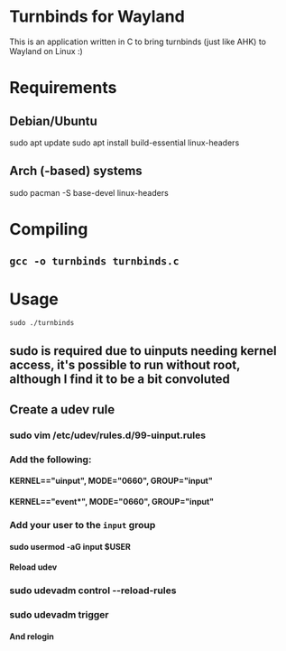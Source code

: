 # Turnbinds for Wayland
This is an application written in C to bring turnbinds (just like AHK) to Wayland on Linux :)

# Requirements
## Debian/Ubuntu
sudo apt update
sudo apt install build-essential linux-headers

## Arch (-based) systems
sudo pacman -S base-devel linux-headers

# Compiling
## ``gcc -o turnbinds turnbinds.c``

# Usage
``sudo ./turnbinds``
## sudo is required due to uinputs needing kernel access, it's possible to run without root, although I find it to be a bit convoluted

## Create a udev rule
### sudo vim /etc/udev/rules.d/99-uinput.rules

### Add the following:
#### KERNEL=="uinput", MODE="0660", GROUP="input"
#### KERNEL=="event*", MODE="0660", GROUP="input"

### Add your user to the ``input`` group
#### sudo usermod -aG input $USER

#### Reload udev
### sudo udevadm control --reload-rules
### sudo udevadm trigger
#### And relogin
